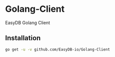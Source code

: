# Golang-Client

EasyDB Golang Client

## Installation

```sh
go get -u -v github.com/EasyDB-io/Golang-Client
```
